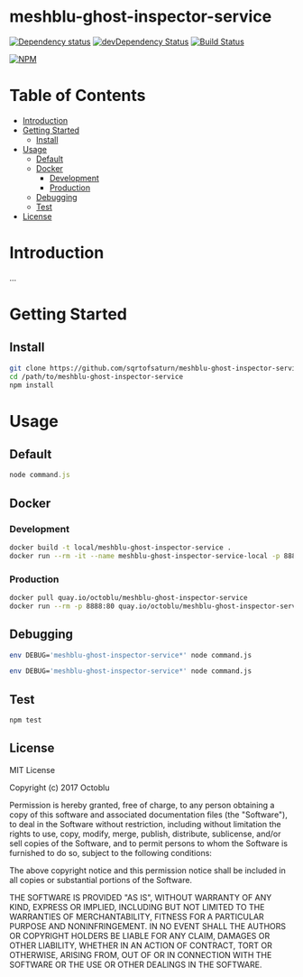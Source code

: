 # meshblu-ghost-inspector-service

[![Dependency status](http://img.shields.io/david/octoblu/meshblu-ghost-inspector-service.svg?style=flat)](https://david-dm.org/octoblu/meshblu-ghost-inspector-service)
[![devDependency Status](http://img.shields.io/david/dev/octoblu/meshblu-ghost-inspector-service.svg?style=flat)](https://david-dm.org/octoblu/meshblu-ghost-inspector-service#info=devDependencies)
[![Build Status](http://img.shields.io/travis/octoblu/meshblu-ghost-inspector-service.svg?style=flat)](https://travis-ci.org/octoblu/meshblu-ghost-inspector-service)

[![NPM](https://nodei.co/npm/meshblu-ghost-inspector-service.svg?style=flat)](https://npmjs.org/package/meshblu-ghost-inspector-service)

# Table of Contents

* [Introduction](#introduction)
* [Getting Started](#getting-started)
  * [Install](#install)
* [Usage](#usage)
  * [Default](#default)
  * [Docker](#docker)
    * [Development](#development)
    * [Production](#production)
  * [Debugging](#debugging)
  * [Test](#test)
* [License](#license)

# Introduction

...

# Getting Started

## Install

```bash
git clone https://github.com/sqrtofsaturn/meshblu-ghost-inspector-service.git
cd /path/to/meshblu-ghost-inspector-service
npm install
```

# Usage

## Default

```javascript
node command.js
```

## Docker

### Development

```bash
docker build -t local/meshblu-ghost-inspector-service .
docker run --rm -it --name meshblu-ghost-inspector-service-local -p 8888:80 local/meshblu-ghost-inspector-service
```

### Production

```bash
docker pull quay.io/octoblu/meshblu-ghost-inspector-service
docker run --rm -p 8888:80 quay.io/octoblu/meshblu-ghost-inspector-service
```

## Debugging

```bash
env DEBUG='meshblu-ghost-inspector-service*' node command.js
```

```bash
env DEBUG='meshblu-ghost-inspector-service*' node command.js
```

## Test

```bash
npm test
```

## License

MIT License

Copyright (c) 2017 Octoblu

Permission is hereby granted, free of charge, to any person obtaining a copy
of this software and associated documentation files (the "Software"), to deal
in the Software without restriction, including without limitation the rights
to use, copy, modify, merge, publish, distribute, sublicense, and/or sell
copies of the Software, and to permit persons to whom the Software is
furnished to do so, subject to the following conditions:

The above copyright notice and this permission notice shall be included in all
copies or substantial portions of the Software.

THE SOFTWARE IS PROVIDED "AS IS", WITHOUT WARRANTY OF ANY KIND, EXPRESS OR
IMPLIED, INCLUDING BUT NOT LIMITED TO THE WARRANTIES OF MERCHANTABILITY,
FITNESS FOR A PARTICULAR PURPOSE AND NONINFRINGEMENT. IN NO EVENT SHALL THE
AUTHORS OR COPYRIGHT HOLDERS BE LIABLE FOR ANY CLAIM, DAMAGES OR OTHER
LIABILITY, WHETHER IN AN ACTION OF CONTRACT, TORT OR OTHERWISE, ARISING FROM,
OUT OF OR IN CONNECTION WITH THE SOFTWARE OR THE USE OR OTHER DEALINGS IN THE
SOFTWARE.
